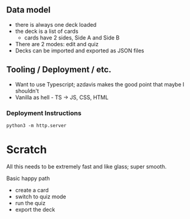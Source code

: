 
## Data model
- there is always one deck loaded
- the deck is a list of cards
  - cards have 2 sides, Side A and Side B
- There are 2 modes: edit and quiz
- Decks can be imported and exported as JSON files

## Tooling / Deployment / etc. 
- Want to use Typescript; azdavis makes the good point that maybe I shouldn't
- Vanilla as hell - TS -> JS, CSS, HTML

### Deployment Instructions
```
python3 -m http.server
```

# Scratch
All this needs to be extremely fast and like glass; super smooth. 

Basic happy path
- create a card 
- switch to quiz mode 
- run the quiz
- export the deck


